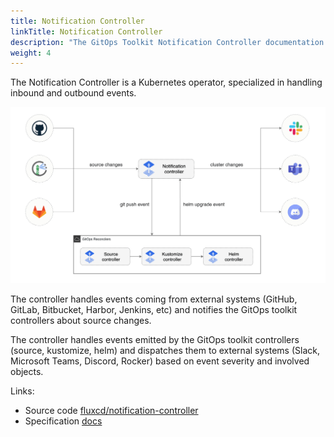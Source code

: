 ```yaml
---
title: Notification Controller
linkTitle: Notification Controller
description: "The GitOps Toolkit Notification Controller documentation."
weight: 4
---
```


The Notification Controller is a Kubernetes operator, specialized in handling inbound and outbound events.

![](/img/notification-controller.png)

The controller handles events coming from external systems (GitHub, GitLab, Bitbucket, Harbor, Jenkins, etc)
and notifies the GitOps toolkit controllers about source changes.

The controller handles events emitted by the GitOps toolkit controllers (source, kustomize, helm)
and dispatches them to external systems (Slack, Microsoft Teams, Discord, Rocker)
based on event severity and involved objects.

Links:

- Source code [fluxcd/notification-controller](https://github.com/fluxcd/notification-controller)
- Specification [docs](https://github.com/fluxcd/notification-controller/tree/main/docs/spec)
